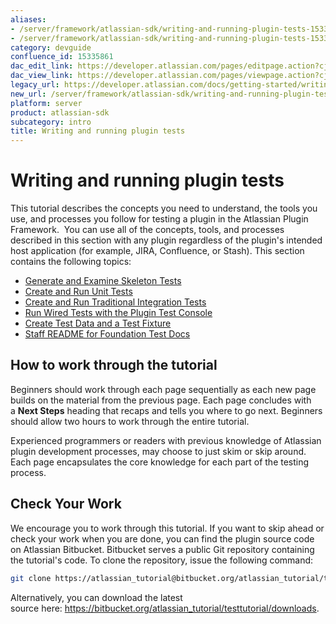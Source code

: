 ```yaml
---
aliases:
- /server/framework/atlassian-sdk/writing-and-running-plugin-tests-15335861.html
- /server/framework/atlassian-sdk/writing-and-running-plugin-tests-15335861.md
category: devguide
confluence_id: 15335861
dac_edit_link: https://developer.atlassian.com/pages/editpage.action?cjm=wozere&pageId=15335861
dac_view_link: https://developer.atlassian.com/pages/viewpage.action?cjm=wozere&pageId=15335861
legacy_url: https://developer.atlassian.com/docs/getting-started/writing-and-running-plugin-tests
new_url: /server/framework/atlassian-sdk/writing-and-running-plugin-tests
platform: server
product: atlassian-sdk
subcategory: intro
title: Writing and running plugin tests
---
```

# Writing and running plugin tests

This tutorial describes the concepts you need to understand, the tools you use, and processes you follow for testing a plugin in the Atlassian Plugin Framework.  You can use all of the concepts, tools, and processes described in this section with any plugin regardless of the plugin's intended host application (for example, JIRA, Confluence, or Stash). This section contains the following topics:

-   [Generate and Examine Skeleton Tests](/server/framework/atlassian-sdk/generate-and-examine-skeleton-tests)
-   [Create and Run Unit Tests](/server/framework/atlassian-sdk/create-and-run-unit-tests)
-   [Create and Run Traditional Integration Tests](/server/framework/atlassian-sdk/create-and-run-traditional-integration-tests)
-   [Run Wired Tests with the Plugin Test Console](/server/framework/atlassian-sdk/run-wired-tests-with-the-plugin-test-console)
-   [Create Test Data and a Test Fixture](/server/framework/atlassian-sdk/create-test-data-and-a-test-fixture)
-   [Staff README for Foundation Test Docs](/server/framework/atlassian-sdk/staff-readme-for-foundation-test-docs-15336054.html)

## How to work through the tutorial

Beginners should work through each page sequentially as each new page builds on the material from the previous page. Each page concludes with a **Next Steps** heading that recaps and tells you where to go next. Beginners should allow two hours to work through the entire tutorial.

Experienced programmers or readers with previous knowledge of Atlassian plugin development processes, may choose to just skim or skip around. Each page encapsulates the core knowledge for each part of the testing process.

## Check Your Work

We encourage you to work through this tutorial. If you want to skip ahead or check your work when you are done, you can find the plugin source code on Atlassian Bitbucket. Bitbucket serves a public Git repository containing the tutorial's code. To clone the repository, issue the following command:

``` bash
git clone https://atlassian_tutorial@bitbucket.org/atlassian_tutorial/testtutorial.git
```

Alternatively, you can download the latest source here: <a href="https://bitbucket.org/atlassian_tutorial/testtutorial/downloads" class="uri external-link">https://bitbucket.org/atlassian_tutorial/testtutorial/downloads</a>.










































